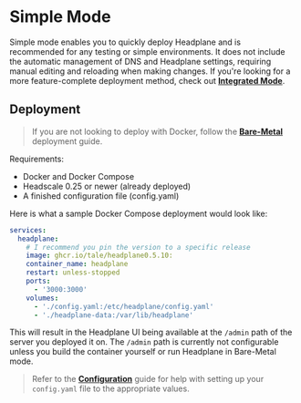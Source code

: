 # Simple Mode

Simple mode enables you to quickly deploy Headplane and is recommended for any
testing or simple environments. It does not include the automatic management of
DNS and Headplane settings, requiring manual editing and reloading when making
changes. If you're looking for a more feature-complete deployment method, check
out [**Integrated Mode**](/docs/Integrated-Mode.md).

## Deployment
> If you are not looking to deploy with Docker, follow the [**Bare-Metal**](/docs/Bare-Metal.md) deployment guide.

Requirements:
- Docker and Docker Compose
- Headscale 0.25 or newer (already deployed)
- A finished configuration file (config.yaml)

Here is what a sample Docker Compose deployment would look like:
```yaml
services:
  headplane:
    # I recommend you pin the version to a specific release
    image: ghcr.io/tale/headplane0.5.10:
    container_name: headplane
    restart: unless-stopped
    ports:
      - '3000:3000'
    volumes:
      - './config.yaml:/etc/headplane/config.yaml'
      - './headplane-data:/var/lib/headplane'
```

This will result in the Headplane UI being available at the `/admin` path of the
server you deployed it on. The `/admin` path is currently not configurable unless
you build the container yourself or run Headplane in Bare-Metal mode.

> Refer to the [**Configuration**](/docs/Configuration.md) guide for help with
> setting up your `config.yaml` file to the appropriate values.
